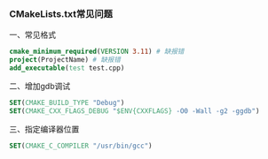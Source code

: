 ### CMakeLists.txt常见问题

一、常见格式

```cmake
cmake_minimum_required(VERSION 3.11) # 缺报错
project(ProjectName) # 缺报错
add_executable(test test.cpp)
```

二、增加gdb调试

```cmake
SET(CMAKE_BUILD_TYPE "Debug")
SET(CMAKE_CXX_FLAGS_DEBUG "$ENV{CXXFLAGS} -O0 -Wall -g2 -ggdb")
```

三、指定编译器位置

```cmake
SET(CMAKE_C_COMPILER "/usr/bin/gcc")
```

